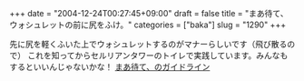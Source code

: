 +++
date = "2004-12-24T00:27:45+09:00"
draft = false
title = "まあ待て、ウォシュレットの前に尻をふけ。"
categories = ["baka"]
slug = "1290"
+++

先に尻を軽くふいた上でウォシュレットするのがマナーらしいです（飛び散るので）
これを知ってからセルリアンタワーのトイレで実践しています。みんなもするといいんじゃないかな！
<a href="http://blog2.fc2.com/mahmate/" target="_blank">まあ待て、のガイドライン</a>
